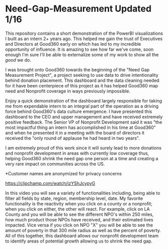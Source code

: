# Need-Gap-Measurement  Updated 1/16
This repository contains a short demonstration of the PowerBI visualizations I built as an intern 2+ years ago. This helped me gain the trust of Executives and Directors at Good360 early on which has led to my incredible opportunity of influence. It is amazing to see how far we've come, soon enough I'm sure I'll be able to externalize some of my work to show all the _good_ we do.

I was brought onto Good360 towards the beginning of the "Need Gap Measurement Project", a project seeking to use data to drive intentionality behind donation placement. This dashboard and the data cleaning needed for it have been centerpiece of this project as it has helped Good360 map need and Nonprofit coverage in ways previously impossible.

Enjoy a quick demonstration of the dashboard largely responsible for taking me from expendable intern to an integral part of the operation as a driving force behind Good360's data culture emergence. I have presented this dashboard to the CEO and upper management and have received extremely positive feedback. The Senior VP of Nonprofit Development said it was "the most impactful thing an intern has accomplished in his time at Good360" and when he presented it in a meeting with the board of directors it received the "only round of applause he had heard in two years".

I am extremely proud of this work since it will surely lead to more donations and nonprofit development in areas with currently low coverage thus, helping Good360 shrink the need gap one person at a time and creating a very rare impact on communities across the US.

*Customer names are anonymized for privacy concerns

https://clipchamp.com/watch/izYShJcypyG

In this video you will see a variety of functionalities including, being able to filter all fields by state, region, membership level, date. My favorite functionality is the reactivity when you click on a county or a nonprofit; when you click on either, the other will react. For example, click on LA County and you will be able to see the different NPO's within 250 miles, how much product those NPOs have received, and their estimated lives impacted. Vice versa if you click on NPO "X" you will be able to see the amount of poverty in that 300 mile radius as well as the percent of poverty. All of this together, this dashboard allows our nonprofit development team to identify areas of potential growth allowing us to shrink the need gap. 
